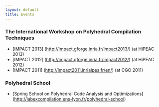 ```yaml
---
layout: default
title: Events
---
```


### The International Workshop on Polyhedral Compilation Techniques  

 * [IMPACT 2013] (http://impact.gforge.inria.fr/impact2013/) (at HiPEAC 2013)
 * [IMPACT 2012] (http://impact.gforge.inria.fr/impact2012/) (at HiPEAC 2012)
 * [IMPACT 2011] (http://impact2011.inrialpes.fr/en/) (at CGO 2011)

### Polyhedral School

 * [Spring School on Polyhedral Code Analysis and Optimizations] (http://labexcompilation.ens-lyon.fr/polyhedral-school)
